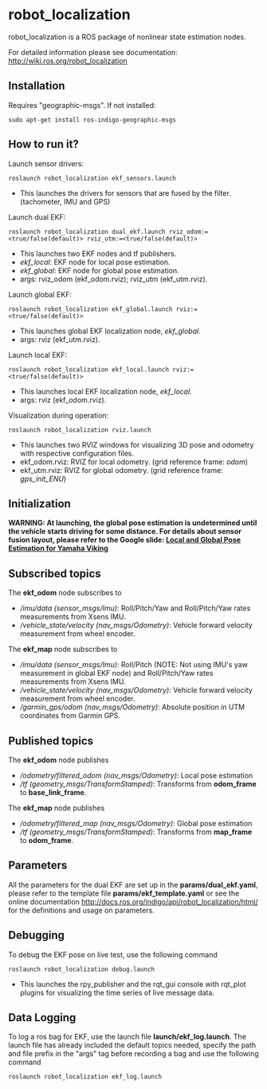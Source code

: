 # **robot_localization** #

robot_localization is a ROS package of nonlinear state estimation nodes. 

For detailed information please see documentation: http://wiki.ros.org/robot_localization


## **Installation** ##
Requires "geographic-msgs". If not installed:
~~~~
sudo apt-get install ros-indigo-geographic-msgs
~~~~

## **How to run it?** ##
Launch sensor drivers:
~~~~
roslaunch robot_localization ekf_sensors.launch
~~~~
   * This launches the drivers for sensors that are fused by the filter. (tachometer, IMU and GPS)

Launch dual EKF:
~~~~
roslaunch robot_localization dual_ekf.launch rviz_odom:=<true/false(default)> rviz_utm:=<true/false(default)>
~~~~
   * This launches two EKF nodes and tf publishers.
   * *ekf_local*: EKF node for local pose estimation.
   * *ekf_global*: EKF node for global pose estimation.
   * args: rviz_odom (ekf_odom.rviz); rviz_utm (ekf_utm.rviz).

Launch global EKF:
~~~~
roslaunch robot_localization ekf_global.launch rviz:=<true/false(default)>
~~~~
   * This launches global EKF localization node, *ekf_global*.
   * args: rviz (ekf_utm.rviz).

Launch local EKF:
~~~~
roslaunch robot_localization ekf_local.launch rviz:=<true/false(default)>
~~~~
   * This launches local EKF localization node, *ekf_local*.
   * args: rviz (ekf_odom.rviz).

Visualization during operation:
~~~~
roslaunch robot_localization rviz.launch
~~~~
   * This launches two RVIZ windows for visualizing 3D pose and odometry with respective configuration files.
   * ekf_odom.rviz: RVIZ for local odometry. (grid reference frame: *odom*)
   * ekf_utm.rviz: RVIZ for global odometry. (grid reference frame: *gps_init_ENU*)

## **Initialization** ##
**WARNING: At launching, the global pose estimation is undetermined until the vehicle starts driving for some distance. For details about sensor fusion layout, please refer to the Google slide: [Local and Global Pose Estimation for Yamaha Viking](https://drive.google.com/open?id=1ZupPT3fVijkt8HYYW9_nPaK9ds9az5XWv38_J53h8Eo)**

## **Subscribed topics** ##

The **ekf_odom** node subscribes to

   * */imu/data (sensor_msgs/Imu)*: Roll/Pitch/Yaw and Roll/Pitch/Yaw rates measurements from Xsens IMU.
   * */vehicle_state/velocity (nav_msgs/Odometry)*: Vehicle forward velocity measurement from wheel encoder. 

The **ekf_map** node subscribes to

   * */imu/data (sensor_msgs/Imu)*: Roll/Pitch (NOTE: Not using IMU's yaw measurement in global EKF node) and Roll/Pitch/Yaw rates measurements from Xsens IMU.
   * */vehicle_state/velocity (nav_msgs/Odometry)*: Vehicle forward velocity measurement from wheel encoder.
   * */garmin_gps/odom (nav_msgs/Odometry)*: Absolute position in UTM coordinates from Garmin GPS.

## **Published topics** ##

The **ekf_odom** node publishes

   * */odometry/filtered_odom (nav_msgs/Odometry)*: Local pose estimation
   * */tf (geometry_msgs/TransformStamped)*: Transforms from **odom_frame** to **base_link_frame**.

The **ekf_map** node publishes

   * */odometry/filtered_map (nav_msgs/Odometry)*: Global pose estimation
   * */tf (geometry_msgs/TransformStamped)*: Transforms from **map_frame** to **odom_frame**.

## **Parameters** ##

All the parameters for the dual EKF are set up in the **params/dual_ekf.yaml**, please refer to the template file **params/ekf_template.yaml** or see the online documentation http://docs.ros.org/indigo/api/robot_localization/html/ for the definitions and usage on parameters.

## **Debugging** ##

To debug the EKF pose on live test, use the following command
~~~~
roslaunch robot_localization debug.launch
~~~~
   * This launches the rpy_publisher and the rqt_gui console with rqt_plot plugins for visualizing the time series of live message data.

## **Data Logging** ##
To log a ros bag for EKF, use the launch file **launch/ekf_log.launch**. The launch file has already included the default topics needed, specify the path and file prefix in the "args" tag before recording a bag and use the following command 
~~~~
roslaunch robot_localization ekf_log.launch
~~~~
